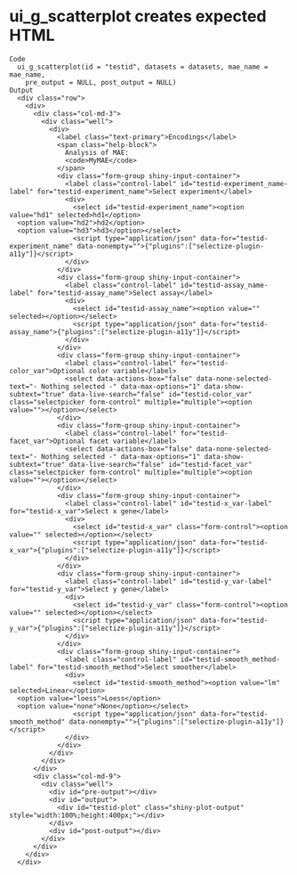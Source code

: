 # ui_g_scatterplot creates expected HTML

    Code
      ui_g_scatterplot(id = "testid", datasets = datasets, mae_name = mae_name,
        pre_output = NULL, post_output = NULL)
    Output
      <div class="row">
        <div>
          <div class="col-md-3">
            <div class="well">
              <div>
                <label class="text-primary">Encodings</label>
                <span class="help-block">
                  Analysis of MAE:
                  <code>MyMAE</code>
                </span>
                <div class="form-group shiny-input-container">
                  <label class="control-label" id="testid-experiment_name-label" for="testid-experiment_name">Select experiment</label>
                  <div>
                    <select id="testid-experiment_name"><option value="hd1" selected>hd1</option>
      <option value="hd2">hd2</option>
      <option value="hd3">hd3</option></select>
                    <script type="application/json" data-for="testid-experiment_name" data-nonempty="">{"plugins":["selectize-plugin-a11y"]}</script>
                  </div>
                </div>
                <div class="form-group shiny-input-container">
                  <label class="control-label" id="testid-assay_name-label" for="testid-assay_name">Select assay</label>
                  <div>
                    <select id="testid-assay_name"><option value="" selected></option></select>
                    <script type="application/json" data-for="testid-assay_name">{"plugins":["selectize-plugin-a11y"]}</script>
                  </div>
                </div>
                <div class="form-group shiny-input-container">
                  <label class="control-label" for="testid-color_var">Optional color variable</label>
                  <select data-actions-box="false" data-none-selected-text="- Nothing selected -" data-max-options="1" data-show-subtext="true" data-live-search="false" id="testid-color_var" class="selectpicker form-control" multiple="multiple"><option value=""></option></select>
                </div>
                <div class="form-group shiny-input-container">
                  <label class="control-label" for="testid-facet_var">Optional facet variable</label>
                  <select data-actions-box="false" data-none-selected-text="- Nothing selected -" data-max-options="1" data-show-subtext="true" data-live-search="false" id="testid-facet_var" class="selectpicker form-control" multiple="multiple"><option value=""></option></select>
                </div>
                <div class="form-group shiny-input-container">
                  <label class="control-label" id="testid-x_var-label" for="testid-x_var">Select x gene</label>
                  <div>
                    <select id="testid-x_var" class="form-control"><option value="" selected></option></select>
                    <script type="application/json" data-for="testid-x_var">{"plugins":["selectize-plugin-a11y"]}</script>
                  </div>
                </div>
                <div class="form-group shiny-input-container">
                  <label class="control-label" id="testid-y_var-label" for="testid-y_var">Select y gene</label>
                  <div>
                    <select id="testid-y_var" class="form-control"><option value="" selected></option></select>
                    <script type="application/json" data-for="testid-y_var">{"plugins":["selectize-plugin-a11y"]}</script>
                  </div>
                </div>
                <div class="form-group shiny-input-container">
                  <label class="control-label" id="testid-smooth_method-label" for="testid-smooth_method">Select smoother</label>
                  <div>
                    <select id="testid-smooth_method"><option value="lm" selected>Linear</option>
      <option value="loess">Loess</option>
      <option value="none">None</option></select>
                    <script type="application/json" data-for="testid-smooth_method" data-nonempty="">{"plugins":["selectize-plugin-a11y"]}</script>
                  </div>
                </div>
              </div>
            </div>
          </div>
          <div class="col-md-9">
            <div class="well">
              <div id="pre-output"></div>
              <div id="output">
                <div id="testid-plot" class="shiny-plot-output" style="width:100%;height:400px;"></div>
              </div>
              <div id="post-output"></div>
            </div>
          </div>
        </div>
      </div>

